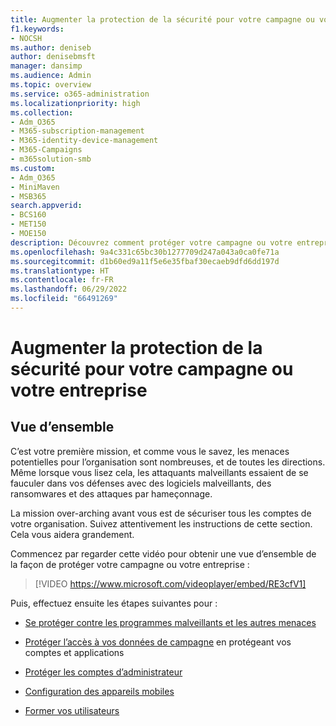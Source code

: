 ```yaml
---
title: Augmenter la protection de la sécurité pour votre campagne ou votre entreprise
f1.keywords:
- NOCSH
ms.author: deniseb
author: denisebmsft
manager: dansimp
ms.audience: Admin
ms.topic: overview
ms.service: o365-administration
ms.localizationpriority: high
ms.collection:
- Adm_O365
- M365-subscription-management
- M365-identity-device-management
- M365-Campaigns
- m365solution-smb
ms.custom:
- Adm_O365
- MiniMaven
- MSB365
search.appverid:
- BCS160
- MET150
- MOE150
description: Découvrez comment protéger votre campagne ou votre entreprise en augmentant votre sécurité avec Microsoft 365.
ms.openlocfilehash: 9a4c331c65bc30b1277709d247a043a0ca0fe71a
ms.sourcegitcommit: d1b60ed9a11f5e6e35fbaf30ecaeb9dfd6dd197d
ms.translationtype: HT
ms.contentlocale: fr-FR
ms.lasthandoff: 06/29/2022
ms.locfileid: "66491269"
---
```

# <a name="bump-up-security-protection-for-your-campaign-or-business"></a>Augmenter la protection de la sécurité pour votre campagne ou votre entreprise

## <a name="overview"></a>Vue d’ensemble 

C’est votre première mission, et comme vous le savez, les menaces potentielles pour l’organisation sont nombreuses, et de toutes les directions. Même lorsque vous lisez cela, les attaquants malveillants essaient de se fauculer dans vos défenses avec des logiciels malveillants, des ransomwares et des attaques par hameçonnage.

La mission over-arching avant vous est de sécuriser tous les comptes de votre organisation. Suivez attentivement les instructions de cette section. Cela vous aidera grandement.

Commencez par regarder cette vidéo pour obtenir une vue d’ensemble de la façon de protéger votre campagne ou votre entreprise :


> [!VIDEO https://www.microsoft.com/videoplayer/embed/RE3cfV1]  


Puis, effectuez ensuite les étapes suivantes pour :

- [Se protéger contre les programmes malveillants et les autres menaces](m365bp-increase-protection.md)

- [Protéger l’accès à vos données de campagne](m365bp-conditional-access.md) en protégeant vos comptes et applications

- [Protéger les comptes d’administrateur](m365bp-protect-admin-accounts.md)

- [Configuration des appareils mobiles](../business/set-up-mobile-devices.md)

- [Former vos utilisateurs](m365-campaigns-users.md)
